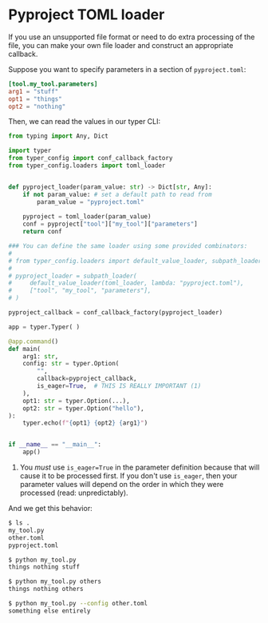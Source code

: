 # Pyproject TOML loader

If you use an unsupported file format or need to do extra processing of the file, you can make your own file loader and construct an appropriate callback.

Suppose you want to specify parameters in a section of `pyproject.toml`:

```toml title='pyproject.toml'
[tool.my_tool.parameters]
arg1 = "stuff"
opt1 = "things"
opt2 = "nothing"
```

<!--- This is here for the doc tests to pass.
```toml title='other.toml'
[tool.my_tool.parameters]
arg1 = "entirely"
opt1 = "something"
opt2 = "else"
```
--->

Then, we can read the values in our typer CLI:

```python title="my_tool.py"
from typing import Any, Dict

import typer
from typer_config import conf_callback_factory
from typer_config.loaders import toml_loader


def pyproject_loader(param_value: str) -> Dict[str, Any]:
    if not param_value: # set a default path to read from
        param_value = "pyproject.toml"
        
    pyproject = toml_loader(param_value)
    conf = pyproject["tool"]["my_tool"]["parameters"]
    return conf

### You can define the same loader using some provided combinators:
#
# from typer_config.loaders import default_value_loader, subpath_loader, toml_loader
# 
# pyproject_loader = subpath_loader(
#     default_value_loader(toml_loader, lambda: "pyproject.toml"),
#     ["tool", "my_tool", "parameters"],
# )

pyproject_callback = conf_callback_factory(pyproject_loader)

app = typer.Typer( )

@app.command()
def main(
    arg1: str,
    config: str = typer.Option(
        "",
        callback=pyproject_callback,
        is_eager=True,  # THIS IS REALLY IMPORTANT (1)
    ),
    opt1: str = typer.Option(...),
    opt2: str = typer.Option("hello"),
):
    typer.echo(f"{opt1} {opt2} {arg1}")


if __name__ == "__main__":
    app()
```

1. You _must_ use `is_eager=True` in the parameter definition because that will cause it to be processed first.
   If you don't use `is_eager`, then your parameter values will depend on the order in which they were processed (read: unpredictably).

And we get this behavior:

```bash
$ ls .
my_tool.py
other.toml
pyproject.toml

$ python my_tool.py
things nothing stuff

$ python my_tool.py others
things nothing others

$ python my_tool.py --config other.toml
something else entirely
```
